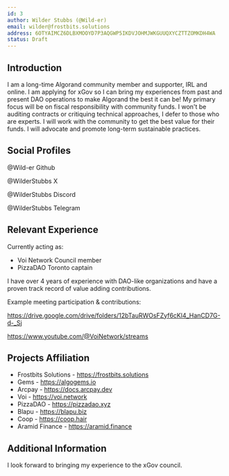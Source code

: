 ```yaml
---
id: 3
author: Wilder Stubbs (@Wild-er)
email: wilder@frostbits.solutions
address: 6OTYAIMCZ6DLBXMOOYD7P3AQGWP5IKDVJOHMJWKGUUQXYCZTTZOMKDH4WA
status: Draft
---
```


## Introduction

I am a long-time Algorand community member and supporter, IRL and online. I am applying for xGov so I can bring my experiences from past and present DAO operations to make Algorand the best it can be! My primary focus will be on fiscal responsibility with community funds. I won't be auditing contracts or critiquing technical approaches, I defer to those who are experts. I will work with the community to get the best value for their funds. I will advocate and promote long-term sustainable practices.

## Social Profiles

@Wild-er Github

@WilderStubbs X

@WilderStubbs Discord

@WilderStubbs Telegram

## Relevant Experience

Currently acting as:
- Voi Network Council member
- PizzaDAO Toronto captain

I have over 4 years of experience with DAO-like organizations and have a proven track record of value adding contributions.

Example meeting participation & contributions:

https://drive.google.com/drive/folders/12bTauRWOsFZyf6cKl4_HanCD7G-d-_Sj

https://www.youtube.com/@VoiNetwork/streams

## Projects Affiliation

- Frostbits Solutions - https://frostbits.solutions
- Gems - https://algogems.io
- Arcpay - https://docs.arcpay.dev
- Voi - https://voi.network
- PizzaDAO - https://pizzadao.xyz
- Blapu - https://blapu.biz
- Coop - https://coop.hair
- Aramid Finance - https://aramid.finance


## Additional Information

I look forward to bringing my experience to the xGov council.
